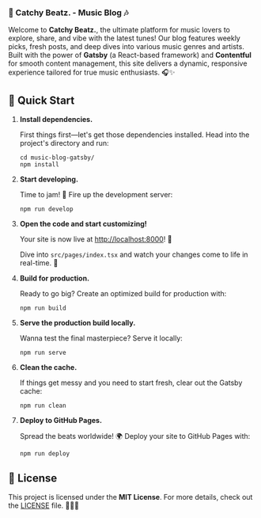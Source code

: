 ### 🎵 Catchy Beatz. - Music Blog 🎶

Welcome to **Catchy Beatz.**, the ultimate platform for music lovers to explore, share, and vibe with the latest tunes! Our blog features weekly picks, fresh posts, and deep dives into various music genres and artists. Built with the power of **Gatsby** (a React-based framework) and **Contentful** for smooth content management, this site delivers a dynamic, responsive experience tailored for true music enthusiasts. 🎧✨

## 🚀 Quick Start

1. **Install dependencies.**

    First things first—let's get those dependencies installed. Head into the project's directory and run:

    ```shell
    cd music-blog-gatsby/
    npm install
    ```

2. **Start developing.**

    Time to jam! 🎸 Fire up the development server:

    ```shell
    npm run develop
    ```

3. **Open the code and start customizing!**

    Your site is now live at [http://localhost:8000](http://localhost:8000)! 🎉

    Dive into `src/pages/index.tsx` and watch your changes come to life in real-time. 🎨

4. **Build for production.**

    Ready to go big? Create an optimized build for production with:

    ```shell
    npm run build
    ```

5. **Serve the production build locally.**

    Wanna test the final masterpiece? Serve it locally:

    ```shell
    npm run serve
    ```

6. **Clean the cache.**

    If things get messy and you need to start fresh, clear out the Gatsby cache:

    ```shell
    npm run clean
    ```

7. **Deploy to GitHub Pages.**

    Spread the beats worldwide! 🌍 Deploy your site to GitHub Pages with:

    ```shell
    npm run deploy
    ```

## 📄 License

This project is licensed under the **MIT License**. For more details, check out the [LICENSE](./LICENSE) file. 🎤👨‍⚖️
